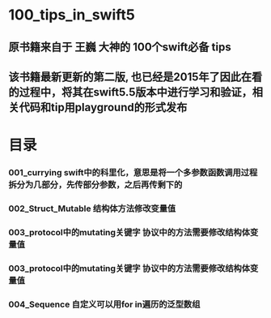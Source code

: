 # 100_tips_in_swift5

## 原书籍来自于 王巍 大神的 100个swift必备 tips


## 该书籍最新更新的第二版, 也已经是2015年了因此在看的过程中，将其在swift5.5版本中进行学习和验证，相关代码和tip用playground的形式发布

# 目录
### 001_currying  swift中的科里化，意思是将一个多参数函数调用过程拆分为几部分，先传部分参数，之后再传剩下的

### 002_Struct_Mutable 结构体方法修改变量值

### 003_protocol中的mutating关键字 协议中的方法需要修改结构体变量值

### 003_protocol中的mutating关键字 协议中的方法需要修改结构体变量值

### 004_Sequence 自定义可以用for in遍历的泛型数组
